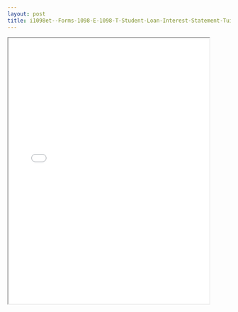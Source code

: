 ```yaml
---
layout: post
title: i1098et--Forms-1098-E-1098-T-Student-Loan-Interest-Statement-Tuition-Statement
---
```


<div class="pdf-container">
<iframe src="/ea//_pdf-2-md/i1098et--Forms-1098-E-1098-T-Student-Loan-Interest-Statement-Tuition-Statement.pdf" height="600" width="90%" allowFullScreen="true"></iframe>
</div>


